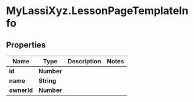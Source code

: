# MyLassiXyz.LessonPageTemplateInfo

## Properties

Name | Type | Description | Notes
------------ | ------------- | ------------- | -------------
**id** | **Number** |  | 
**name** | **String** |  | 
**ownerId** | **Number** |  | 


